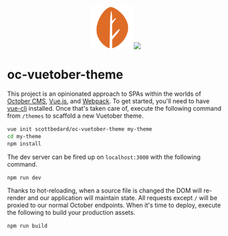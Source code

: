 <p align="center">
    <a href="//github.com/octobercms/october" target="_blank"><img src="https://raw.githubusercontent.com/octobercms/october/master/themes/demo/assets/images/october.png" alt="October" width="auto" height="100px" /></a><a href="//github.com/vuejs/vue" target="_blank"><img src="http://vuejs.org/images/logo.png" width="auto" height="105px"></a>
</p>

# oc-vuetober-theme

This project is an opinionated approach to SPAs within the worlds of [October CMS](https://github.com/octobercms/october), [Vue.js](https://github.com/vuejs/vue), and [Webpack](https://github.com/webpack/webpack). To get started, you'll need to have [vue-cli](https://github.com/vuejs/vue-cli) installed. Once that's taken care of, execute the following command from `/themes` to scaffold a new Vuetober theme.

```bash
vue init scottbedard/oc-vuetober-theme my-theme
cd my-theme
npm install
```

The dev server can be fired up on `localhost:3000` with the following command.

```bash
npm run dev
```

Thanks to hot-reloading, when a source file is changed the DOM will re-render and our application will maintain state. All requests except `/` will be proxied to our normal October endpoints. When it's time to deploy, execute the following to build your production assets.

```bash
npm run build
```
